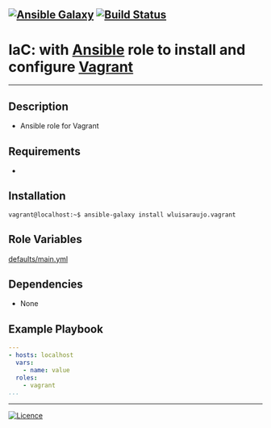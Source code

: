 [![Ansible Galaxy](https://img.shields.io/badge/Ansible%20Galaxy-Vagrant-blue.svg)](https://galaxy.ansible.com/wluisaraujo/vagrant) [![Build Status](https://travis-ci.org/wluisaraujo/ansible-role-vagrant.svg?branch=master)](https://travis-ci.org/wluisaraujo/ansible-role-vagrant)
---
# IaC: with [Ansible](https://www.ansible.com) role to install and configure [Vagrant](https://www.vagrantup.com/)
------------

Description
------------

 * Ansible role for Vagrant
 
Requirements
------------

 *

Installation
------------

```console
vagrant@localhost:~$ ansible-galaxy install wluisaraujo.vagrant
```

Role Variables
--------------

[defaults/main.yml](defaults/main.yml)

Dependencies
------------

* None

Example Playbook
----------------
```yaml
---
- hosts: localhost
  vars:
    - name: value
  roles:
    - vagrant
...
```

----------------
[![Licence](https://img.shields.io/badge/License-GPL%20v3-red.svg)](https://www.gnu.org/licenses/gpl-3.0.pt-br.html)
